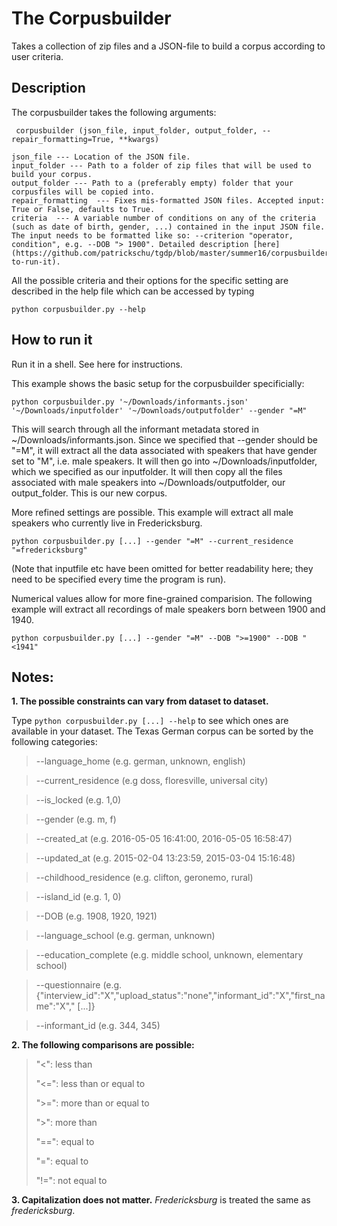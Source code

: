 # The Corpusbuilder
Takes a collection of zip files and a JSON-file to build a corpus according to user criteria. 

## Description
The corpusbuilder takes the following arguments:

     corpusbuilder (json_file, input_folder, output_folder, --repair_formatting=True, **kwargs)
    
    json_file --- Location of the JSON file.
    input_folder --- Path to a folder of zip files that will be used to build your corpus.
    output_folder --- Path to a (preferably empty) folder that your corpusfiles will be copied into.
    repair_formatting  --- Fixes mis-formatted JSON files. Accepted input: True or False, defaults to True.
    criteria  --- A variable number of conditions on any of the criteria (such as date of birth, gender, ...) contained in the input JSON file. 
    The input needs to be formatted like so: --criterion "operator, condition", e.g. --DOB "> 1900". Detailed description [here](https://github.com/patrickschu/tgdp/blob/master/summer16/corpusbuilder/README.MD#how-to-run-it). 

All the possible criteria and their options for the specific setting are described in the help file which can be accessed by typing

    python corpusbuilder.py --help
    

## How to run it
Run it in a shell. See here for instructions. 

This example shows the basic setup for the corpusbuilder specificially: 

    python corpusbuilder.py '~/Downloads/informants.json' '~/Downloads/inputfolder' '~/Downloads/outputfolder' --gender "=M"

This will search through all the informant metadata stored in ~/Downloads/informants.json. Since we specified that --gender should be "=M", it will extract all the data associated with speakers that have gender set to "M", i.e. male speakers. It will then go into  ~/Downloads/inputfolder, which we specified as our inputfolder. It will then copy all the files associated with male speakers into ~/Downloads/outputfolder, our output_folder. This is our new corpus. 

More refined settings are possible. This example will extract all male speakers who currently live in Fredericksburg. 

    python corpusbuilder.py [...] --gender "=M" --current_residence "=fredericksburg"

(Note that inputfile etc have been omitted for better readability here; they need to be specified every time the program is run).

Numerical values allow for more fine-grained comparision. The following example will extract all recordings of male speakers born between 1900 and 1940. 

    python corpusbuilder.py [...] --gender "=M" --DOB ">=1900" --DOB "<1941"

 


## Notes:
**1. The possible constraints can vary from dataset to dataset.** 

Type `python corpusbuilder.py [...] --help` to see which ones are available in your dataset. The Texas German corpus can be sorted by the following categories:

>--language_home (e.g. german, unknown, english)

>--current_residence (e.g doss, floresville, universal city)

>--is_locked (e.g. 1,0)

>--gender (e.g. m, f) 

>--created_at (e.g. 2016-05-05 16:41:00, 2016-05-05 16:58:47)

>--updated_at (e.g. 2015-02-04 13:23:59, 2015-03-04 15:16:48)

>--childhood_residence (e.g. clifton, geronemo, rural)

>--island_id (e.g. 1, 0)

>--DOB (e.g. 1908, 1920, 1921) 

>--language_school (e.g. german, unknown)

>--education_complete (e.g. middle school, unknown, elementary school)

>--questionnaire (e.g. {"interview_id":"X","upload_status":"none","informant_id":"X","first_name":"X"," [...]}

>--informant_id (e.g. 344, 345)

**2. The following comparisons are possible:**

>"<": less than
>
>"<=": less than or equal to
>
>">=": more than or equal to
>
>">": more than
>
>"==": equal to
>
>"=":  equal to
>
>"!=": not equal to

**3. Capitalization does not matter.** *Fredericksburg* is treated the same as *fredericksburg*. 

